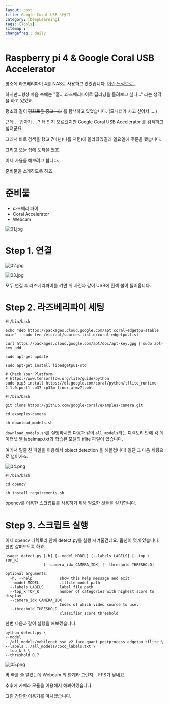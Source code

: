```yaml
---
layout: post
title: Google Coral USB 사용기
category: [DeepLearning]
tags: [Tools]
sitemap :
changefreq : daily
---
```


# Raspberry pi 4 & Google Coral USB Accelerator

평소에 라즈베리파이 4를 NAS로 사용하고 있었습니다.  [이런 느낌으로..](https://jjerry-k.github.io/living/2018/07/10/Raspberry-Mini-PC/)

하지만...항상 마음 속에는 "흠....라즈베리파이로 딥러닝을 돌려보고 싶다..." 라는 생각을 하고 있었죠.

평소와 같이 ~~평화로운 중고나라~~ 를 탐색하고 있었습니다. (모니터가 사고 싶어서 ....)

근데 . . 갑자기 . . ? 왜 인지 모르겠지만 Google Coral USB Accelerator 를 검색하고 싶더군요. 

그래서 바로 검색을 했고 7마넌(나름 저렴)에 올라와있길래 일요일에 주문을 했습니다. 

그리고 오늘 집에 도착을 했죠. 

이제 사용을 해보려고 합니다. 

준비물을 소개하도록 하죠.

# 준비물

- 라즈베리 파이
- Coral Accelerator
- Webcam

![01.jpg](https://jjerry-k.github.io/public/img/coral/01.png)

# Step 1. 연결

![02.jpg](https://jjerry-k.github.io/public/img/coral/02.png)

![03.jpg](https://jjerry-k.github.io/public/img/coral/03.png)

모두 연결 후 라즈베리파이를 켜면 위 사진과 같이 USB에 흰색 불이 들어옵니다.

# Step 2. 라즈베리파이 세팅

    #!/bin/bash
    
    echo "deb https://packages.cloud.google.com/apt coral-edgetpu-stable main" | sudo tee /etc/apt/sources.list.d/coral-edgetpu.list
    
    curl https://packages.cloud.google.com/apt/doc/apt-key.gpg | sudo apt-key add -
    
    sudo apt-get update
    
    sudo apt-get install libedgetpu1-std
    
    # Check Your Platform 
    # https://www.tensorflow.org/lite/guide/python
    sudo pip3 install https://dl.google.com/coral/python/tflite_runtime-2.1.0.post1-cp37-cp37m-linux_armv7l.whl

    #!/bin/bash
    
    git clone https://github.com/google-coral/examples-camera.git
    
    cd examples-camera
    
    sh download_models.sh

`download_models.sh`를 실행하시면 다음과 같이  `all_models`라는 디렉토리 안에 각 데이터셋 별 labelmap.txt와 학습된 모델의 tflite 파일이 있습니다. 

여기서 밑줄 친 파일을 이용해서 object detection 을 해볼겁니다! 일단 그 다음 세팅으로 넘어가죠.

![04.png](https://jjerry-k.github.io/public/img/coral/04.png)

    #!/bin/bash
    
    cd opencv
    
    sh install_requirements.sh

opencv를 이용한 스크립트를 사용하기 위해 필요한 것들을 설치합니다. 

# Step 3. 스크립트 실행

이제 opencv 디렉토리 안에 detect.py를 실행 시켜줄건데요. 옵션이 몇개 있습니다. 한번 살펴보도록 하죠.

    usage: detect.py [-h] [--model MODEL] [--labels LABELS] [--top_k TOP_K]
                     [--camera_idx CAMERA_IDX] [--threshold THRESHOLD]
    
    optional arguments:
      -h, --help            show this help message and exit
      --model MODEL         .tflite model path
      --labels LABELS       label file path
      --top_k TOP_K         number of categories with highest score to display
      --camera_idx CAMERA_IDX
                            Index of which video source to use.
      --threshold THRESHOLD
                            classifier score threshold

한번 다음과 같이 실행을 해보겠습니다. 

    python detect.py \
    --model ../all_models/mobilenet_ssd_v2_face_quant_postprocess_edgetpu.tflite \
    --labels ../all_models/coco_labels.txt \
    --top_k 3 \
    --threshold 0.7

![05.png](https://jjerry-k.github.io/public/img/coral/05.png)

막 빠를 줄 알았는데 Webcam 의 한계라 그런지... FPS가 낮네요.. 

추후에 카메라 모듈을 이용해서 해봐야겠습니다.  

그럼 간단한 이용기를 마치겠습니다.